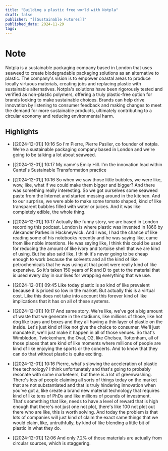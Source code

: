 ```yaml
---
title: "Building a plastic free world with Notpla"
draft: false
publisher: "[[Sustainable Futures]]"
published_date: 2024-11-29
tags:
---
```

# Note
 Notpla is a sustainable packaging company based in London that uses seaweed to create biodegradable packaging solutions as an alternative to plastic.
The company's vision is to empower coastal areas to produce locally virtuous materials, creating jobs and replacing plastic with sustainable alternatives.
Notpla's solutions have been rigorously tested and verified as non-plastic polymers, offering a truly plastic-free option for brands looking to make sustainable choices.
Brands can help drive innovation by listening to consumer feedback and making changes to meet the demand for more sustainable products, ultimately contributing to a circular economy and reducing environmental harm.


## Highlights
* [[2024-12-01]] 10:16  So I'm Pierre, Pierre Paslier, co founder of notpla. We're a sustainable packaging company based in London and we're going to be talking a lot about seaweed.

* [[2024-12-01]] 10:17  My name's Emily Hill. I'm the innovation lead within Cantel's Sustainable Transformation practice

* [[2024-12-01]] 10:16  So when we saw those little bubbles, we were like, wow, like, what if we could make them bigger and bigger? And there was something really interesting. So we got ourselves some seaweed paste from the Internet and started messing around in the kitchen. And to our surprise, we were able to make some tomato shaped, kind of like transparent bubbles filled with water or juices. And it was like completely edible, the whole thing.

* [[2024-12-01]] 10:17  Actually like funny story, we are based in London recording this podcast. London is where plastic was invented in 1866 by Alexander Parkes in Hackneywick. And I was, I had the chance of like reading some of his notebooks recently and he was saying like, came from like noble intentions. He was saying like, I think this could be used for reducing the amount of like ivory and tortoise shell that we are kind of using. But he also said like, I think it's never going to be cheap enough to work because the solvents and all the kind of like petrochemicals that he was using at that point were really kind of like expensive. So it's taken 150 years of R and D to get to the material that is used every day in our lives for wrapping everything that we use.

* [[2024-12-01]] 09:45  Like today plastic is so kind of like prevalent because it is priced so low in the market. But actually this is a virtual cost. Like this does not take into account this forever kind of like implications that it has on all of these systems.

* [[2024-12-01]] 10:17  And same story. We're like, we've got a big amount of waste that we generate in the stadiums, like millions of those, like hot dog like trays and boxes and they all having a thin layer of plastic on the inside. Let's just kind of like not give the choice to consumer. We'll just mandate it, we'll just make it happen in all of those venues. So that's Wimbledon, Twickenham, the Oval, O2, like Chelsea, Tottenham, all of those places that are kind of like moments where millions of people are kind of like enjoying the sports or the concerts. And to know that they can do that without plastic is quite exciting.

* [[2024-12-01]] 10:16  Pierre, what's slowing the acceleration of plastic free technology? I think unfortunately and that's going to probably resonate with some marketeers, but there is a lot of greenwashing. There's lots of people claiming all sorts of things today on the market that are not substantiated and that is truly hindering innovation when you've got a, like create a brand new material technology that requires kind of like tens of PhDs and like millions of pounds of investment. That's something that like, needs to have a level of reward that is high enough that there's not just one not plot, there's like 100 not plot out there who are like, this is worth solving. And today the problem is that lots of companies will just kind of claim the exact same things that we would claim, like, untruthfully, by kind of like blending a little bit of plastic in what they do.

* [[2024-12-01]] 12:06  And only 7.2% of those materials are actually from circular sources, which is staggering.

